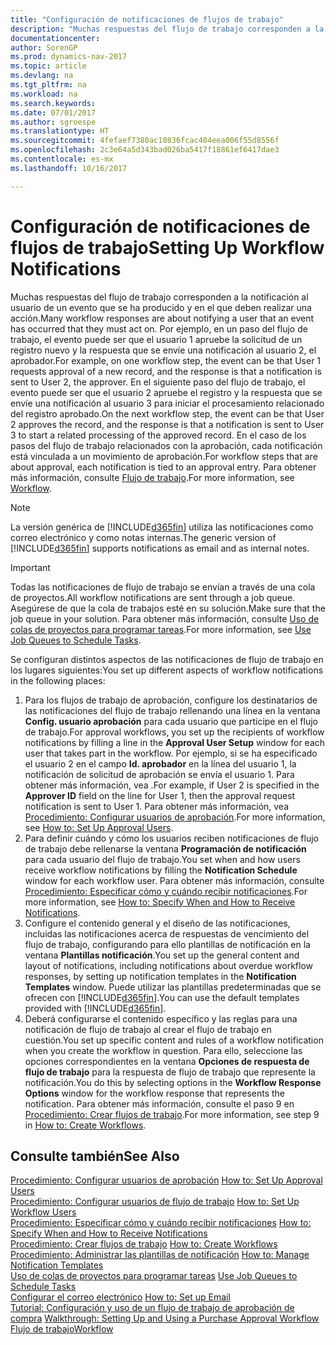 ```yaml
---
title: "Configuración de notificaciones de flujos de trabajo"
description: "Muchas respuestas del flujo de trabajo corresponden a la notificación al usuario de un evento que se ha producido y en el que deben realizar una acción. Por ejemplo, en un paso del flujo de trabajo, el evento puede ser que el usuario 1 apruebe la solicitud de un registro nuevo y la respuesta que se envíe una notificación al usuario 2, el aprobador. En el siguiente paso del flujo de trabajo, el evento puede ser que el usuario 2 apruebe el registro y la respuesta que se envíe una notificación al usuario 3 para iniciar el procesamiento relacionado del registro aprobado. En el caso de los pasos del flujo de trabajo relacionados con la aprobación, cada notificación está vinculada a un movimiento de aprobación."
documentationcenter: 
author: SorenGP
ms.prod: dynamics-nav-2017
ms.topic: article
ms.devlang: na
ms.tgt_pltfrm: na
ms.workload: na
ms.search.keywords: 
ms.date: 07/01/2017
ms.author: sgroespe
ms.translationtype: HT
ms.sourcegitcommit: 4fefaef7380ac10836fcac404eea006f55d8556f
ms.openlocfilehash: 2c3e64a5d343bad026ba5417f18861ef6417dae3
ms.contentlocale: es-mx
ms.lasthandoff: 10/16/2017

---
```

# <a name="setting-up-workflow-notifications"></a><span data-ttu-id="78566-106">Configuración de notificaciones de flujos de trabajo</span><span class="sxs-lookup"><span data-stu-id="78566-106">Setting Up Workflow Notifications</span></span>
<span data-ttu-id="78566-107">Muchas respuestas del flujo de trabajo corresponden a la notificación al usuario de un evento que se ha producido y en el que deben realizar una acción.</span><span class="sxs-lookup"><span data-stu-id="78566-107">Many workflow responses are about notifying a user that an event has occurred that they must act on.</span></span> <span data-ttu-id="78566-108">Por ejemplo, en un paso del flujo de trabajo, el evento puede ser que el usuario 1 apruebe la solicitud de un registro nuevo y la respuesta que se envíe una notificación al usuario 2, el aprobador.</span><span class="sxs-lookup"><span data-stu-id="78566-108">For example, on one workflow step, the event can be that User 1 requests approval of a new record, and the response is that a notification is sent to User 2, the approver.</span></span> <span data-ttu-id="78566-109">En el siguiente paso del flujo de trabajo, el evento puede ser que el usuario 2 apruebe el registro y la respuesta que se envíe una notificación al usuario 3 para iniciar el procesamiento relacionado del registro aprobado.</span><span class="sxs-lookup"><span data-stu-id="78566-109">On the next workflow step, the event can be that User 2 approves the record, and the response is that a notification is sent to User 3 to start a related processing of the approved record.</span></span> <span data-ttu-id="78566-110">En el caso de los pasos del flujo de trabajo relacionados con la aprobación, cada notificación está vinculada a un movimiento de aprobación.</span><span class="sxs-lookup"><span data-stu-id="78566-110">For workflow steps that are about approval, each notification is tied to an approval entry.</span></span> <span data-ttu-id="78566-111">Para obtener más información, consulte [Flujo de trabajo](across-workflow.md).</span><span class="sxs-lookup"><span data-stu-id="78566-111">For more information, see [Workflow](across-workflow.md).</span></span>  

> [!NOTE]  
>  <span data-ttu-id="78566-112">La versión genérica de [!INCLUDE[d365fin](includes/d365fin_md.md)] utiliza las notificaciones como correo electrónico y como notas internas.</span><span class="sxs-lookup"><span data-stu-id="78566-112">The generic version of [!INCLUDE[d365fin](includes/d365fin_md.md)] supports notifications as email and as internal notes.</span></span>  

> [!IMPORTANT]  
>  <span data-ttu-id="78566-113">Todas las notificaciones de flujo de trabajo se envían a través de una cola de proyectos.</span><span class="sxs-lookup"><span data-stu-id="78566-113">All workflow notifications are sent through a job queue.</span></span> <span data-ttu-id="78566-114">Asegúrese de que la cola de trabajos esté en su solución.</span><span class="sxs-lookup"><span data-stu-id="78566-114">Make sure that the job queue in your solution.</span></span> <span data-ttu-id="78566-115">Para obtener más información, consulte [Uso de colas de proyectos para programar tareas](admin-job-queues-schedule-tasks.md).</span><span class="sxs-lookup"><span data-stu-id="78566-115">For more information, see [Use Job Queues to Schedule Tasks](admin-job-queues-schedule-tasks.md).</span></span>

<span data-ttu-id="78566-116">Se configuran distintos aspectos de las notificaciones de flujo de trabajo en los lugares siguientes:</span><span class="sxs-lookup"><span data-stu-id="78566-116">You set up different aspects of workflow notifications in the following places:</span></span>  

1.  <span data-ttu-id="78566-117">Para los flujos de trabajo de aprobación, configure los destinatarios de las notificaciones del flujo de trabajo rellenando una línea en la ventana **Config. usuario aprobación** para cada usuario que participe en el flujo de trabajo.</span><span class="sxs-lookup"><span data-stu-id="78566-117">For approval workflows, you set up the recipients of workflow notifications by filling a line in the **Approval User Setup** window for each user that takes part in the workflow.</span></span> <span data-ttu-id="78566-118">Por ejemplo, si se ha especificado el usuario 2 en el campo **Id. aprobador** en la línea del usuario 1, la notificación de solicitud de aprobación se envía el usuario 1. Para obtener más información, vea .</span><span class="sxs-lookup"><span data-stu-id="78566-118">For example, if User 2 is specified in the **Approver ID** field on the line for User 1, then the approval request notification is sent to User 1.</span></span> <span data-ttu-id="78566-119">Para obtener más información, vea [Procedimiento: Configurar usuarios de aprobación](across-how-to-set-up-approval-users.md).</span><span class="sxs-lookup"><span data-stu-id="78566-119">For more information, see [How to: Set Up Approval Users](across-how-to-set-up-approval-users.md).</span></span>  
2.  <span data-ttu-id="78566-120">Para definir cuándo y cómo los usuarios reciben notificaciones de flujo de trabajo debe rellenarse la ventana **Programación de notificación** para cada usuario del flujo de trabajo.</span><span class="sxs-lookup"><span data-stu-id="78566-120">You set when and how users receive workflow notifications by filling the **Notification Schedule** window for each workflow user.</span></span> <span data-ttu-id="78566-121">Para obtener más información, consulte [Procedimiento: Especificar cómo y cuándo recibir notificaciones](across-how-to-specify-when-and-how-to-receive-notifications.md).</span><span class="sxs-lookup"><span data-stu-id="78566-121">For more information, see [How to: Specify When and How to Receive Notifications](across-how-to-specify-when-and-how-to-receive-notifications.md).</span></span>  
3.  <span data-ttu-id="78566-122">Configure el contenido general y el diseño de las notificaciones, incluidas las notificaciones acerca de respuestas de vencimiento del flujo de trabajo, configurando para ello plantillas de notificación en la ventana **Plantillas notificación**.</span><span class="sxs-lookup"><span data-stu-id="78566-122">You set up the general content and layout of notifications, including notifications about overdue workflow responses, by setting up notification templates in the **Notification Templates** window.</span></span> <span data-ttu-id="78566-123">Puede utilizar las plantillas predeterminadas que se ofrecen con [!INCLUDE[d365fin](includes/d365fin_md.md)].</span><span class="sxs-lookup"><span data-stu-id="78566-123">You can use the default templates provided with [!INCLUDE[d365fin](includes/d365fin_md.md)].</span></span>  
4.  <span data-ttu-id="78566-124">Deberá configurarse el contenido específico y las reglas para una notificación de flujo de trabajo al crear el flujo de trabajo en cuestión.</span><span class="sxs-lookup"><span data-stu-id="78566-124">You set up specific content and rules of a workflow notification when you create the workflow in question.</span></span> <span data-ttu-id="78566-125">Para ello, seleccione las opciones correspondientes en la ventana **Opciones de respuesta de flujo de trabajo** para la respuesta de flujo de trabajo que represente la notificación.</span><span class="sxs-lookup"><span data-stu-id="78566-125">You do this by selecting options in the **Workflow Response Options** window for the workflow response that represents the notification.</span></span> <span data-ttu-id="78566-126">Para obtener más información, consulte el paso 9 en [Procedimiento: Crear flujos de trabajo](across-how-to-create-workflows.md).</span><span class="sxs-lookup"><span data-stu-id="78566-126">For more information, see step 9 in [How to: Create Workflows](across-how-to-create-workflows.md).</span></span>  

## <a name="see-also"></a><span data-ttu-id="78566-127">Consulte también</span><span class="sxs-lookup"><span data-stu-id="78566-127">See Also</span></span>  
 <span data-ttu-id="78566-128">[Procedimiento: Configurar usuarios de aprobación](across-how-to-set-up-approval-users.md) </span><span class="sxs-lookup"><span data-stu-id="78566-128">[How to: Set Up Approval Users](across-how-to-set-up-approval-users.md) </span></span>  
 <span data-ttu-id="78566-129">[Procedimiento: Configurar usuarios de flujo de trabajo](across-how-to-set-up-workflow-users.md) </span><span class="sxs-lookup"><span data-stu-id="78566-129">[How to: Set Up Workflow Users](across-how-to-set-up-workflow-users.md) </span></span>  
 <span data-ttu-id="78566-130">[Procedimiento: Especificar cómo y cuándo recibir notificaciones](across-how-to-specify-when-and-how-to-receive-notifications.md) </span><span class="sxs-lookup"><span data-stu-id="78566-130">[How to: Specify When and How to Receive Notifications](across-how-to-specify-when-and-how-to-receive-notifications.md) </span></span>  
 <span data-ttu-id="78566-131">[Procedimiento: Crear flujos de trabajo](across-how-to-create-workflows.md) </span><span class="sxs-lookup"><span data-stu-id="78566-131">[How to: Create Workflows](across-how-to-create-workflows.md) </span></span>  
 <span data-ttu-id="78566-132">[Procedimiento: Administrar las plantillas de notificación](across-how-to-manage-notification-templates.md) </span><span class="sxs-lookup"><span data-stu-id="78566-132">[How to: Manage Notification Templates](across-how-to-manage-notification-templates.md) </span></span>  
 <span data-ttu-id="78566-133">[Uso de colas de proyectos para programar tareas](admin-job-queues-schedule-tasks.md) </span><span class="sxs-lookup"><span data-stu-id="78566-133">[Use Job Queues to Schedule Tasks](admin-job-queues-schedule-tasks.md) </span></span>  
 <span data-ttu-id="78566-134">[Configurar el correo electrónico](madeira-how-setup-email.md) </span><span class="sxs-lookup"><span data-stu-id="78566-134">[How to: Set up Email](madeira-how-setup-email.md) </span></span>  
 <span data-ttu-id="78566-135">[Tutorial: Configuración y uso de un flujo de trabajo de aprobación de compra](walkthrough-setting-up-and-using-a-purchase-approval-workflow.md) </span><span class="sxs-lookup"><span data-stu-id="78566-135">[Walkthrough: Setting Up and Using a Purchase Approval Workflow](walkthrough-setting-up-and-using-a-purchase-approval-workflow.md) </span></span>  
 [<span data-ttu-id="78566-136">Flujo de trabajo</span><span class="sxs-lookup"><span data-stu-id="78566-136">Workflow</span></span>](across-workflow.md)   

